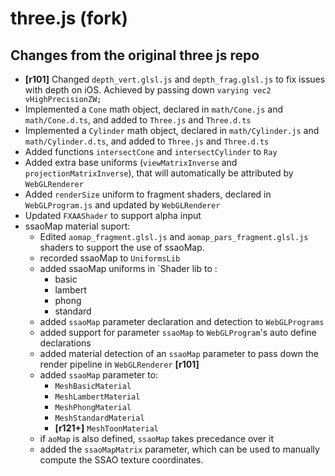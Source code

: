 three.js (fork)
========

## Changes from the original three js repo
- **[r101]** Changed `depth_vert.glsl.js` and `depth_frag.glsl.js` to fix issues 
with depth on iOS. Achieved by passing down `varying vec2 vHighPrecisionZW;`
- Implemented a `Cone` math object, declared in `math/Cone.js` and `math/Cone.d.ts`,
and added to `Three.js` and `Three.d.ts`
- Implemented a `Cylinder` math object, declared in `math/Cylinder.js` and 
`math/Cylinder.d.ts`, and added to `Three.js` and `Three.d.ts`
- Added functions `intersectCone` and `intersectCylinder` to `Ray`
- Added extra base uniforms (`viewMatrixInverse` and `projectionMatrixInverse`), that will automatically be attributed by 
`WebGLRenderer`
- Added `renderSize` uniform to fragment shaders, declared in `WebGLProgram.js`
and updated by `WebGLRenderer`
- Updated `FXAAShader` to support alpha input
- ssaoMap material suport:
    - Edited `aomap_fragment.glsl.js` and `aomap_pars_fragment.glsl.js` shaders 
    to support the use of ssaoMap.
    - recorded ssaoMap to `UniformsLib`
    - added ssaoMap uniforms in `Shader lib to :
        - basic
        - lambert
        - phong
        - standard
    - added `ssaoMap` parameter declaration and detection to `WebGLPrograms`
    - added support for parameter `ssaoMap` to `WebGLProgram`'s auto define
    declarations
    - added material detection of an `ssaoMap` parameter to pass down the 
    render pipeline in `WebGLRenderer` **[r101]** 
    - added `ssaoMap` parameter to:
        - `MeshBasicMaterial`
        - `MeshLambertMaterial`
        - `MeshPhongMaterial`
        - `MeshStandardMaterial`
        - **[r121+]** `MeshToonMaterial`
    - if `aoMap` is also defined, `ssaoMap` takes precedance over it 
    - added the `ssaoMapMatrix` parameter, which can be used to manually compute the SSAO 
      texture coordinates.
